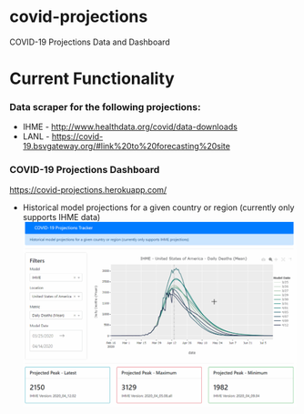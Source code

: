 # covid-projections
COVID-19 Projections Data and Dashboard

# Current Functionality
### Data scraper for the following projections:
- IHME - http://www.healthdata.org/covid/data-downloads
- LANL - https://covid-19.bsvgateway.org/#link%20to%20forecasting%20site

### COVID-19 Projections Dashboard
https://covid-projections.herokuapp.com/
- Historical model projections for a given country or region (currently only supports IHME data)
![COVID Projections Demo](assets/ihme_tracker_v1.gif)

